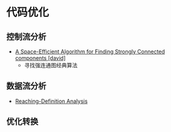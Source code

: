 # 代码优化

## 控制流分析

* [A Space-Efficient Algorithm for Finding Strongly Connected components [david]](/papers/A%20Space-Efficient%20Algorithm%20for%20Finding%20Strongly%20Connected%20components%20[david].pdf) 
  * 寻找强连通图经典算法

## 数据流分析

* [Reaching-Definition Analysis](ReachingDefinitionAnalysis.md)

## 优化转换
